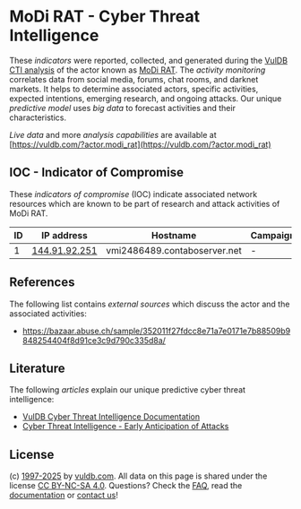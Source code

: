 # MoDi RAT - Cyber Threat Intelligence

These _indicators_ were reported, collected, and generated during the [VulDB CTI analysis](https://vuldb.com/?kb.cti) of the actor known as [MoDi RAT](https://vuldb.com/?actor.modi_rat). The _activity monitoring_ correlates data from social media, forums, chat rooms, and darknet markets. It helps to determine associated actors, specific activities, expected intentions, emerging research, and ongoing attacks. Our unique _predictive model_ uses _big data_ to forecast activities and their characteristics.

_Live data_ and more _analysis capabilities_ are available at [https://vuldb.com/?actor.modi_rat](https://vuldb.com/?actor.modi_rat)

## IOC - Indicator of Compromise

These _indicators of compromise_ (IOC) indicate associated network resources which are known to be part of research and attack activities of MoDi RAT.

ID | IP address | Hostname | Campaign | Confidence
-- | ---------- | -------- | -------- | ----------
1 | [144.91.92.251](https://vuldb.com/?ip.144.91.92.251) | vmi2486489.contaboserver.net | - | High

## References

The following list contains _external sources_ which discuss the actor and the associated activities:

* https://bazaar.abuse.ch/sample/352011f27fdcc8e71a7e0171e7b88509b9848254404f8d91ce3c9d790c335d8a/

## Literature

The following _articles_ explain our unique predictive cyber threat intelligence:

* [VulDB Cyber Threat Intelligence Documentation](https://vuldb.com/?kb.cti)
* [Cyber Threat Intelligence - Early Anticipation of Attacks](https://www.scip.ch/en/?labs.20201022)

## License

(c) [1997-2025](https://vuldb.com/?kb.changelog) by [vuldb.com](https://vuldb.com/?kb.about). All data on this page is shared under the license [CC BY-NC-SA 4.0](https://creativecommons.org/licenses/by-nc-sa/4.0/). Questions? Check the [FAQ](https://vuldb.com/?kb.faq), read the [documentation](https://vuldb.com/?kb) or [contact us](https://vuldb.com/?contact)!
